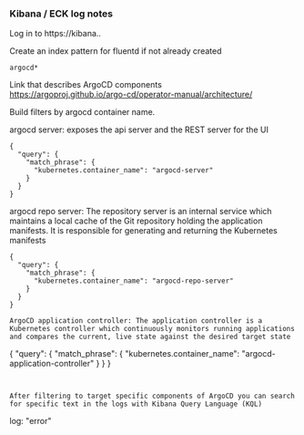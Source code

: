 ### Kibana / ECK log notes

Log in to https://kibana.<domain>.<tld>

Create an index pattern for fluentd if not already created
```
argocd*
```

Link that describes ArgoCD components  
https://argoproj.github.io/argo-cd/operator-manual/architecture/  
  

Build filters by argocd container name.   
  
argocd server: exposes the api server and the REST server for the UI
```
{
  "query": {
    "match_phrase": {
      "kubernetes.container_name": "argocd-server"
    }
  }
}
```

argocd repo server: The repository server is an internal service which maintains a local cache of the Git repository holding the application manifests. It is responsible for generating and returning the Kubernetes manifests
```
{
  "query": {
    "match_phrase": {
      "kubernetes.container_name": "argocd-repo-server"
    }
  }
}

ArgoCD application controller: The application controller is a Kubernetes controller which continuously monitors running applications and compares the current, live state against the desired target state
```
{
  "query": {
    "match_phrase": {
      "kubernetes.container_name": "argocd-application-controller"
    }
  }
}
```


After filtering to target specific components of ArgoCD you can search for specific text in the logs with Kibana Query Language (KQL)
```
log: "error"
``` 
